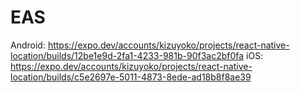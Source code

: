# EAS

Android: https://expo.dev/accounts/kizuyoko/projects/react-native-location/builds/12be1e9d-2fa1-4233-981b-90f3ac2bf0fa
iOS: https://expo.dev/accounts/kizuyoko/projects/react-native-location/builds/c5e2697e-5011-4873-8ede-ad18b8f8ae39
